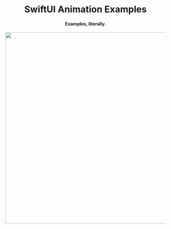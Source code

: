 <h1 align="center">SwiftUI Animation Examples</h1>

<h4 align="center">Examples, literally.</h4>

<p align="center">
<img src="https://user-images.githubusercontent.com/31207151/110289075-df177800-8023-11eb-8f93-cb489708f0e9.jpeg" width="600"></img>
</p>
